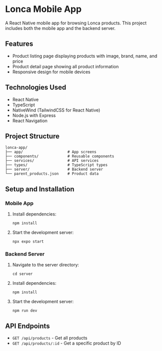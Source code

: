 # Lonca Mobile App

A React Native mobile app for browsing Lonca products. This project includes both the mobile app and the backend server.

## Features

- Product listing page displaying products with image, brand, name, and price
- Product detail page showing all product information
- Responsive design for mobile devices

## Technologies Used

- React Native
- TypeScript
- NativeWind (TailwindCSS for React Native)
- Node.js with Express
- React Navigation

## Project Structure

```
lonca-app/
├── app/                    # App screens
├── components/             # Reusable components
├── services/               # API services
├── types/                  # TypeScript types
├── server/                 # Backend server
└── parent_products.json    # Product data
```

## Setup and Installation

### Mobile App

1. Install dependencies:
   ```
   npm install
   ```

2. Start the development server:
   ```
   npx expo start
   ```

### Backend Server

1. Navigate to the server directory:
   ```
   cd server
   ```

2. Install dependencies:
   ```
   npm install
   ```

3. Start the development server:
   ```
   npm run dev
   ```

## API Endpoints

- `GET /api/products` - Get all products
- `GET /api/products/:id` - Get a specific product by ID 
